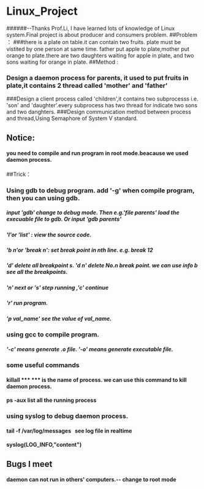 # Linux_Project
######--Thanks Prof.Li, I have learned lots of knowledge of Linux system.Final project is about producer and consumers  problem. 
##Problem ：
###there is a plate on table.it can contain two fruits. plate must be vistited by one person at same time. father put apple to plate,mother put orange to plate.there are two daughters waiting for apple in plate, and two sons waiting for orange in plate.
##Method : 
### Design a daemon process for parents, it used to put fruits in plate,it contains 2 thread called 'mother' and 'father' 
###Design a client process called 'children',it contains two subprocesss i.e. 'son' and 'daughter'.every subprocess has two thread for indicate two sons and two danghters.
###Design communication method between process and thread,Using Semaphore of System V standard.
## Notice:
#### you need to compile and run program in root mode.beacause we used daemon process.
##Trick：
### Using gdb to debug program. add '-g' when compile program, then you can using gdb. 
##### input 'gdb' change to debug mode. Then e.g.'file parents' load the execuable file to gdb. Or input 'gdb parents'
##### 'l'or 'list' : view the source code.
##### 'b n'or 'break n': set break point in nth line. e.g. break 12
##### 'd' delete all breakpoint s. 'd n' delete No.n break point. we can use info b see all the breakpoints.
##### 'n' next or 's' step running ,'c' continue
##### 'r' run program.
##### 'p val_name' see the value of val_name.
### using gcc to compile program.
##### '-c' means generate .o file. '-o' means generate executable file.

### some useful commands
#### killall ***  *** is the name of process. we can use this command to kill daemon process.
#### ps -aux      list all the running process

### using syslog to debug daemon process.
#### tail -f /var/log/messages   see log file in realtime
#### syslog(LOG_INFO,"content")  
## Bugs I meet
#### daemon can not run in others' computers.-- change to root mode 
